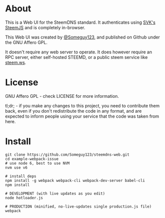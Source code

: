 About
=====
This is a Web UI for the SteemDNS standard. It authenticates using [SVK's SteemJS](https://github.com/svk31/steemjs-lib)
and is completely in-browser.

This Web UI was created by [@Someguy123](https://steemit.com/@someguy123), and published on Github under the 
GNU Affero GPL.

It doesn't require any web server to operate. It does however require an RPC server, either self-hosted STEEMD, 
or a public steem service like [steem.ws](https://steem.ws).

License
=====
GNU Affero GPL - check LICENSE for more information.

tl;dr; - if you make any changes to this project, you need to contribute them back, even if you 
don't redistribute the code in any format, and are expected to inform people using your service 
that the code was taken from here.

Install
=====

    git clone https://github.com/Someguy123/steemdns-web.git
    cd example-webpack-issue
    # use node 6, best to use NVM
    nvm use v6

    # install deps
    npm install -g webpack webpack-cli webpack-dev-server babel-cli
    npm install

    # DEVELOPMENT (with live updates as you edit)
    node hotloader.js

    # PRODUCTION (minified, no-live-updates single production.js file)
    webpack